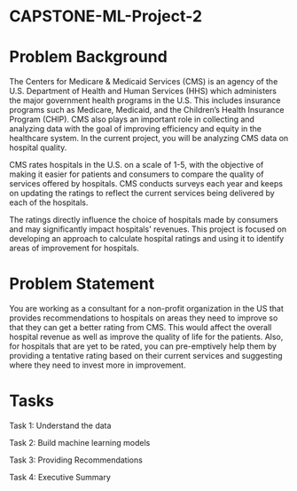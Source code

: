 # CAPSTONE-ML-Project-2

# Problem Background

The Centers for Medicare & Medicaid Services (CMS) is an agency of the U.S. Department of Health and Human Services (HHS) which administers the major government health programs in the U.S. This includes insurance programs such as Medicare, Medicaid, and the Children’s Health Insurance Program (CHIP). CMS also plays an important role in collecting and analyzing data with the goal of improving efficiency and equity in the healthcare system. In the current project, you will be analyzing CMS data on hospital quality.  

CMS rates hospitals in the U.S. on a scale of 1-5, with the objective of making it easier for patients and consumers to compare the quality of services offered by hospitals. CMS conducts surveys each year and keeps on updating the ratings to reflect the current services being delivered by each of the hospitals.

The ratings directly influence the choice of hospitals made by consumers and may significantly impact hospitals' revenues. This project is focused on developing an approach to calculate hospital ratings and using it to identify areas of improvement for hospitals.

# Problem Statement

You are working as a consultant for a non-profit organization in the US that provides recommendations to hospitals on areas they need to improve so that they can get a better rating from CMS. This would affect the overall hospital revenue as well as improve the quality of life for the patients. Also, for hospitals that are yet to be rated, you can pre-emptively help them by providing a tentative rating based on their current services and suggesting where they need to invest more in improvement.

# Tasks

Task 1: Understand the data

Task 2: Build machine learning models

Task 3: Providing Recommendations

Task 4: Executive Summary

